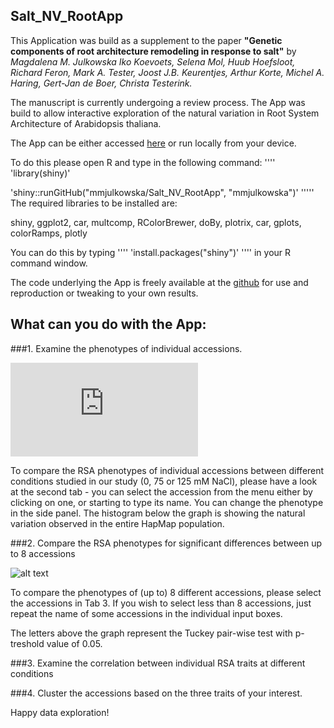 ## Salt_NV_RootApp

This Application was build as a supplement to the paper __"Genetic components of root architecture remodeling in response to salt"__
by _Magdalena M. Julkowska Iko Koevoets, Selena Mol, Huub Hoefsloot, Richard Feron, Mark A. Tester, Joost J.B. Keurentjes, Arthur Korte, Michel A. Haring, Gert-Jan de Boer, Christa Testerink._

The manuscript is currently undergoing a review process. The App was build to allow interactive exploration of the natural variation in Root System Architecture of Arabidopsis thaliana.

The App can be either accessed [here](http://genseq-h0.science.uva.nl/shiny/Salt_NV_Root/) or run locally from your device.

To do this please open R and type in the following command:
''''
'library(shiny)'

'shiny::runGitHub("mmjulkowska/Salt_NV_RootApp", "mmjulkowska")'
'''''
The required libraries to be installed are:

shiny, ggplot2, car, multcomp, RColorBrewer, doBy, plotrix, car, gplots, colorRamps, plotly

You can do this by typing 
''''
'install.packages("shiny")' 
''''
in your R command window.

The code underlying the App is freely available at the [github](https://github.com/mmjulkowska/Salt_NV_RootApp) for use and reproduction or tweaking to your own results.

## What can you do with the App:

###1. Examine the phenotypes of individual accessions. 

![alt text](https://github.com/mmjulkowska/Salt_NV_RootApp/RSA_Tab2.pdf)

To compare the RSA phenotypes of individual accessions between different conditions studied in our study (0, 75 or 125 mM NaCl), please have a look at the second tab - you can select the accession from the menu either by clicking on one, or starting to type its name.
You can change the phenotype in the side panel. The histogram below the graph is showing the natural variation observed in the entire HapMap population.

###2. Compare the RSA phenotypes for significant differences between up to 8 accessions

![alt text](https://github.com/mmjulkowska/Salt_NV_RootApp/RSA_Tab3.pdf, "RSA_Tab3.pdf")

To compare the phenotypes of (up to) 8 different accessions, please select the accessions in Tab 3. If you wish to select less than 8 accessions, just repeat the name of some accessions in the individual input boxes.

The letters above the graph represent the Tuckey pair-wise test with p-treshold value of 0.05.

###3. Examine the correlation between individual RSA traits at different conditions

###4. Cluster the accessions based on the three traits of your interest. 


Happy data exploration!
